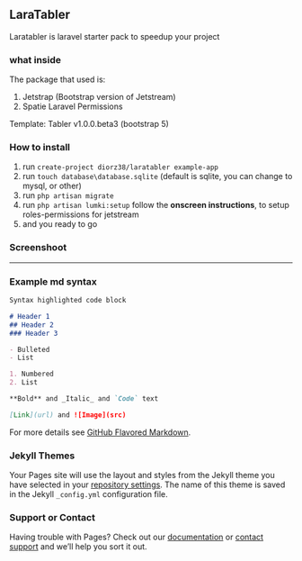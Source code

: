 ## LaraTabler

Laratabler is laravel starter pack to speedup your project

### what inside

The package that used is:
1. Jetstrap (Bootstrap version of Jetstream)
2. Spatie Laravel Permissions

Template: Tabler v1.0.0.beta3 (bootstrap 5)

### How to install
1. run `create-project diorz38/laratabler example-app`
2. run `touch database\database.sqlite` (default is sqlite, you can change to mysql, or other)
3. run `php artisan migrate`
4. run `php artisan lumki:setup` follow the **onscreen instructions**, to setup roles-permissions for jetstream
5. and you ready to go

### Screenshoot


-----

### Example md syntax
```markdown
Syntax highlighted code block

# Header 1
## Header 2
### Header 3

- Bulleted
- List

1. Numbered
2. List

**Bold** and _Italic_ and `Code` text

[Link](url) and ![Image](src)
```

For more details see [GitHub Flavored Markdown](https://guides.github.com/features/mastering-markdown/).

### Jekyll Themes

Your Pages site will use the layout and styles from the Jekyll theme you have selected in your [repository settings](https://github.com/diorz38/lara8tabler/settings/pages). The name of this theme is saved in the Jekyll `_config.yml` configuration file.

### Support or Contact

Having trouble with Pages? Check out our [documentation](https://docs.github.com/categories/github-pages-basics/) or [contact support](https://support.github.com/contact) and we’ll help you sort it out.
